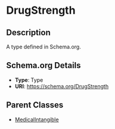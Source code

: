 # DrugStrength

## Description
A type defined in Schema.org.

## Schema.org Details
- **Type**: Type
- **URI**: https://schema.org/DrugStrength

## Parent Classes
- [MedicalIntangible](../MedicalIntangible.md)


